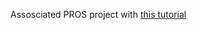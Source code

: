 Assosciated PROS project with [this tutorial](https://lhsvex.notion.site/93193f5920524318afb990312f561378?v=0efc80eda8e7494b96bb55f93645a957)
